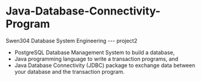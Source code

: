 # Java-Database-Connectivity-Program

Swen304 Database System Engineering --- project2

- PostgreSQL Database Management System to build a database,
- Java programming language to write a transaction programs, and
- Java Database Connectivity (JDBC) package to exchange data between your database and
the transaction program.
